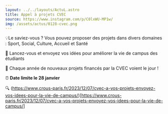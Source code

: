```yaml
---
layout: ../../layouts/ActuL.astro
title: Appel à projets CVEC
source: https://www.instagram.com/p/C0lxWU-MP1w/
img: /assets/actus/0128-cvec.png
---
```


💡Le saviez-vous ? Vous pouvez proposer des projets dans divers domaines : Sport, Social, Culture, Accueil et Santé

💪 Lancez-vous et envoyez vos idées pour améliorer la vie de campus des étudiants

🌟 Chaque année de nouveaux projets financés par la CVEC voient le jour !

⏰ __Date limite le 28 janvier__

🔍 (https://www.crous-paris.fr/2023/12/07/cvec-a-vos-projets-envoyez-vos-idees-pour-la-vie-de-campus/)[https://www.crous-paris.fr/2023/12/07/cvec-a-vos-projets-envoyez-vos-idees-pour-la-vie-de-campus/]
